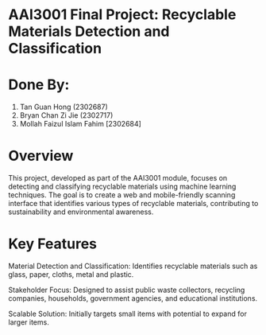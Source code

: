 # AAI3001 Final Project: Recyclable Materials Detection and Classification
# Done By: 
1. Tan Guan Hong (2302687)
2. Bryan Chan Zi Jie (2302717)
3. Mollah Faizul Islam Fahim [2302684]

# Overview
This project, developed as part of the AAI3001 module, focuses on detecting and classifying recyclable materials using machine learning techniques. The goal is to create a web and mobile-friendly scanning interface that identifies various types of recyclable materials, contributing to sustainability and environmental awareness.

# Key Features

Material Detection and Classification: Identifies recyclable materials such as glass, paper, cloths, metal and plastic.

Stakeholder Focus: Designed to assist public waste collectors, recycling companies, households, government agencies, and educational institutions.

Scalable Solution: Initially targets small items with potential to expand for larger items.
